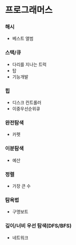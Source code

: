 # 프로그래머스
### 해시
- 베스트 앨범

### 스택/큐
- 다리를 지나는 트럭
- 탑
- 기능개발

### 힙
- 디스크 컨트롤러
- 이중우선순위큐

### 완전탐색
- 카펫

### 이분탐색
- 예산

### 정렬
- 가장 큰 수

### 탐욕법
- 구명보트

### 깊이/너비 우선 탐색(DFS/BFS)
- 네트워크
